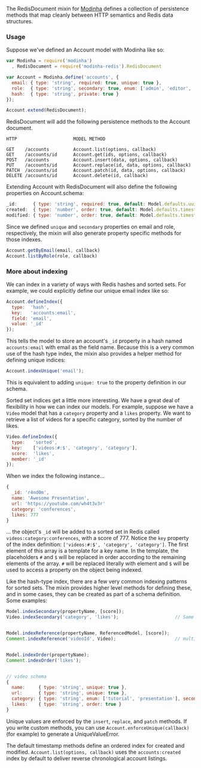 The RedisDocument mixin for [Modinha](https://github.com/christiansmith/Modinha) defines a collection of persistence methods that map cleanly between HTTP semantics and Redis data structures.

### Usage

Suppose we've defined an Account model with Modinha like so:

```javascript
var Modinha = require('modinha')
  , RedisDocument = require('modinha-redis').RedisDocument

var Account = Modinha.define('accounts', {
  email: { type: 'string', required: true, unique: true },
  role:  { type: 'string', secondary: true, enum: ['admin', 'editor', 'author'] },
  hash:  { type: 'string', private: true }
});

Account.extend(RedisDocument);
```

RedisDocument will add the following persistence methods to the Account document.

```
HTTP                     MODEL METHOD

GET    /accounts         Account.list(options, callback)
GET    /accounts/id      Account.get(ids, options, callback)
POST   /accounts         Account.insert(data, options, callback)
PUT    /accounts/id      Account.replace(id, data, options, callback)
PATCH  /accounts/id      Account.patch(id, data, options, callback)
DELETE /accounts/id      Account.delete(id, callback)
```

Extending Account with RedisDocument will also define the following properties on Account.schema:

```javascript
_id:      { type: 'string', required: true, default: Model.defaults.uuid },
created:  { type: 'number', order: true, default: Model.defaults.timestamp },
modified: { type: 'number', order: true, default: Model.defaults.timestamp }
```

Since we defined `unique` and `secondary` properties on email and role, respectively, the mixin will also generate property specific methods for those indexes.

```javascript
Account.getByEmail(email, callback)
Account.listByRole(role, callback)
```

### More about indexing

We can index in a variety of ways with Redis hashes and sorted sets. For example, we could explicitly define our unique email index like so:

```javascript
Account.defineIndex({
  type:  'hash',
  key:   'accounts:email',
  field: 'email',
  value: '_id'
});
```

This tells the model to store an account's `_id` property in a hash named `accounts:email` with email as the field name. Because this is a very common use of the hash type index, the mixin also provides a helper method for defining unique indices:

```javascript
Account.indexUnique('email');
```

This is equivalent to adding `unique: true` to the property definition in our schema.

Sorted set indices get a little more interesting. We have a great deal of flexibility in how we can index our models. For example, suppose we have a `Video` model that has a `category` property and a `likes` property. We want to retrieve a list of videos for a specific category, sorted by the number of likes.

```javascript
Video.defineIndex({
  type:   'sorted',
  key:    ['videos:#:$', 'category', 'category'],
  score:  'likes',
  member: '_id'
});
```

When we index the following instance...

```javascript
{
  _id: 'r4nd0m',
  name: 'Awesome Presentation',
  url: 'https://youtube.com/wh4t3v3r'
  category: 'conferences',
  likes: 777
}
```

... the object's `_id` will be added to a sorted set in Redis called `videos:category:conferences`, with a score of 777. Notice the `key` property of the index definition: `['videos:#:$', 'category', 'category']`. The first element of this array is a template for a key name. In the template, the placeholders `#` and `$` will be replaced in order according to the remaining elements of the array. `#` will be replaced literally with element and `$` will be used to access a property on the object being indexed.

Like the hash-type index, there are a few very common indexing patterns for sorted sets. The mixin provides higher level methods for defining these, and in some cases, they can be created as part of a schema definition. Some examples:

```javascript
Model.indexSecondary(propertyName, [score]);
Video.indexSecondary('category', 'likes');                     // Same as previous example


Model.indexReference(propertyName, ReferencedModel, [score]);
Comment.indexReference('videoId', Video);                      // multi.zadd('videos:ID:comments', comment.created, comment._id);


Model.indexOrder(propertyName);
Comment.indexOrder('likes');


// video schema
{
  name:     { type: 'string', unique: true },
  url:      { type: 'string', unique: true },
  category: { type: 'string', enum: ['tutorial', 'presentation'], secondary: true },
  likes:    { type: 'string', order: true }
}
```


Unique values are enforced by the `insert`, `replace`, and `patch` methods. If you write custom methods, you can use `Account.enforceUnique(callback)` (for example) to generate a UniqueValueError.

The default timestamp methods define an ordered index for created and modified. `Account.list(options, callback)` uses the `accounts:created` index by default to deliver reverse chronological account listings.


